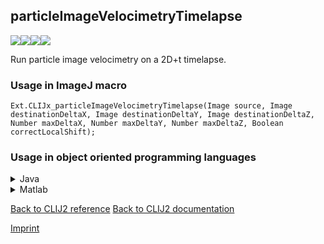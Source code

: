 ## particleImageVelocimetryTimelapse
<img src="images/mini_empty_logo.png"/><img src="images/mini_empty_logo.png"/><img src="images/mini_clijx_logo.png"/><img src="images/mini_empty_logo.png"/>

Run particle image velocimetry on a 2D+t timelapse.

### Usage in ImageJ macro
```
Ext.CLIJx_particleImageVelocimetryTimelapse(Image source, Image destinationDeltaX, Image destinationDeltaY, Image destinationDeltaZ, Number maxDeltaX, Number maxDeltaY, Number maxDeltaZ, Boolean correctLocalShift);
```


### Usage in object oriented programming languages



<details>

<summary>
Java
</summary>
<pre class="highlight">// init CLIJ and GPU
import net.haesleinhuepf.clijx.CLIJx;
import net.haesleinhuepf.clij.clearcl.ClearCLBuffer;
CLIJx clijx = CLIJx.getInstance();

// get input parameters
ClearCLBuffer source = clijx.push(sourceImagePlus);
destinationDeltaX = clijx.create(source);
destinationDeltaY = clijx.create(source);
destinationDeltaZ = clijx.create(source);
int maxDeltaX = 10;
int maxDeltaY = 20;
int maxDeltaZ = 30;
boolean correctLocalShift = true;
</pre>

<pre class="highlight">
// Execute operation on GPU
clijx.particleImageVelocimetryTimelapse(source, destinationDeltaX, destinationDeltaY, destinationDeltaZ, maxDeltaX, maxDeltaY, maxDeltaZ, correctLocalShift);
</pre>

<pre class="highlight">
// show result
destinationDeltaXImagePlus = clijx.pull(destinationDeltaX);
destinationDeltaXImagePlus.show();
destinationDeltaYImagePlus = clijx.pull(destinationDeltaY);
destinationDeltaYImagePlus.show();
destinationDeltaZImagePlus = clijx.pull(destinationDeltaZ);
destinationDeltaZImagePlus.show();

// cleanup memory on GPU
clijx.release(source);
clijx.release(destinationDeltaX);
clijx.release(destinationDeltaY);
clijx.release(destinationDeltaZ);
</pre>

</details>



<details>

<summary>
Matlab
</summary>
<pre class="highlight">% init CLIJ and GPU
clijx = init_clatlabx();

% get input parameters
source = clijx.pushMat(source_matrix);
destinationDeltaX = clijx.create(source);
destinationDeltaY = clijx.create(source);
destinationDeltaZ = clijx.create(source);
maxDeltaX = 10;
maxDeltaY = 20;
maxDeltaZ = 30;
correctLocalShift = true;
</pre>

<pre class="highlight">
% Execute operation on GPU
clijx.particleImageVelocimetryTimelapse(source, destinationDeltaX, destinationDeltaY, destinationDeltaZ, maxDeltaX, maxDeltaY, maxDeltaZ, correctLocalShift);
</pre>

<pre class="highlight">
% show result
destinationDeltaX = clijx.pullMat(destinationDeltaX)
destinationDeltaY = clijx.pullMat(destinationDeltaY)
destinationDeltaZ = clijx.pullMat(destinationDeltaZ)

% cleanup memory on GPU
clijx.release(source);
clijx.release(destinationDeltaX);
clijx.release(destinationDeltaY);
clijx.release(destinationDeltaZ);
</pre>

</details>



[Back to CLIJ2 reference](https://clij.github.io/clij2-docs/reference)
[Back to CLIJ2 documentation](https://clij.github.io/clij2-docs)

[Imprint](https://clij.github.io/imprint)

